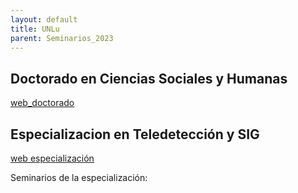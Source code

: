 ```yaml
---
layout: default
title: UNLu
parent: Seminarios_2023
--- 
```


## Doctorado en Ciencias Sociales y Humanas


[web_doctorado](https://www.unlu.edu.ar/carp-docunlu.html)


## Especializacion en Teledetección y SIG

[web especialización](http://www.espteledeteccionysig.unlu.edu.ar/?q=node/3)

Seminarios de la especialización: 
